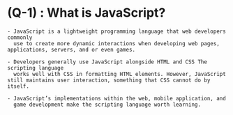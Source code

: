 # (Q-1) :  What is JavaScript? 
    - JavaScript is a lightweight programming language that web developers commonly 
      use to create more dynamic interactions when developing web pages, applications, servers, and or even games.

    - Developers generally use JavaScript alongside HTML and CSS The scripting language
      works well with CSS in formatting HTML elements. However, JavaScript still maintains user interaction, something that CSS cannot do by itself.

    - JavaScript’s implementations within the web, mobile application, and 
      game development make the scripting language worth learning.
